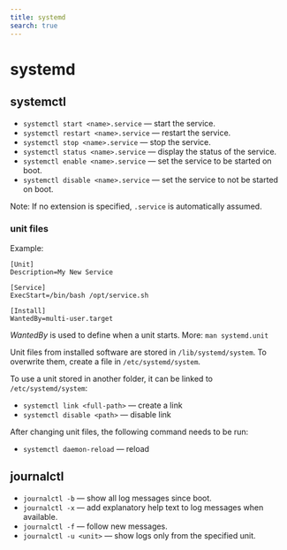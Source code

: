 ```yaml
---
title: systemd
search: true
---
```


# systemd

## systemctl

- `systemctl start <name>.service` — start the service.
- `systemctl restart <name>.service` — restart the service.
- `systemctl stop <name>.service` — stop the service.
- `systemctl status <name>.service` — display the status of the service.
- `systemctl enable <name>.service` — set the service to be started on boot.
- `systemctl disable <name>.service` — set the service to not be started on boot.

Note: If no extension is specified, `.service` is automatically assumed.

### unit files

Example:

```service
[Unit]
Description=My New Service

[Service]
ExecStart=/bin/bash /opt/service.sh

[Install]
WantedBy=multi-user.target
```

_WantedBy_ is used to define when a unit starts. More: `man systemd.unit`

Unit files from installed software are stored in `/lib/systemd/system`. To overwrite them, create a file in `/etc/systemd/system`.

To use a unit stored in another folder, it can be linked to `/etc/systemd/system`:

- `systemctl link <full-path>` — create a link
- `systemctl disable <path>` — disable link

After changing unit files, the following command needs to be run:

- `systemctl daemon-reload` — reload

## journalctl

- `journalctl -b` — show all log messages since boot.
- `journalctl -x` — add explanatory help text to log messages when available.
- `journalctl -f` — follow new messages.
- `journalctl -u <unit>` — show logs only from the specified unit.
